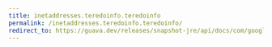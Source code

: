 ```yaml
---
title: inetaddresses.teredoinfo.teredoinfo
permalink: /inetaddresses.teredoinfo.teredoinfo/
redirect_to: https://guava.dev/releases/snapshot-jre/api/docs/com/google/common/net/InetAddresses.TeredoInfo.html#TeredoInfo-java.net.Inet4Address-java.net.Inet4Address-int-int-
---
```


